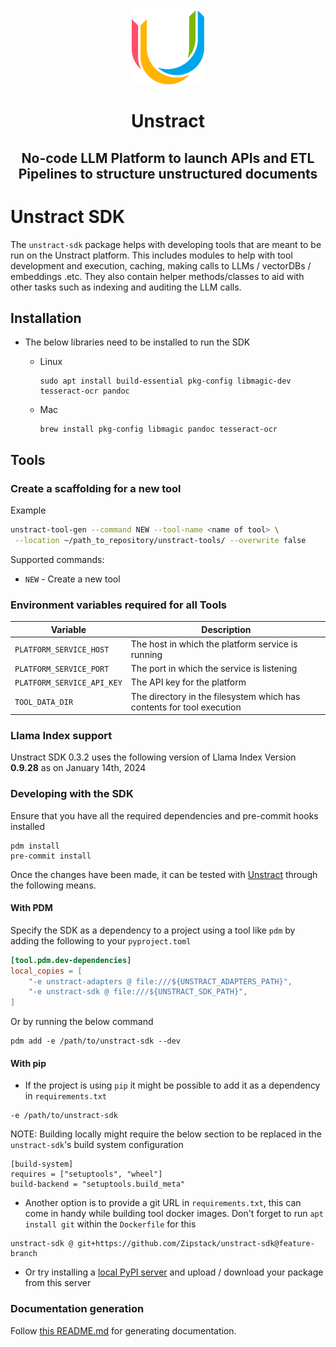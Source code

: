 <div align="center">
<img src="https://raw.githubusercontent.com/Zipstack/unstract-sdk/main/docs/assets/unstract_u_logo.png" style="height: 120px">

# Unstract

## No-code LLM Platform to launch APIs and ETL Pipelines to structure unstructured documents

</div>

# Unstract SDK

The `unstract-sdk` package helps with developing tools that are meant to be run on the Unstract platform. This includes
modules to help with tool development and execution, caching, making calls to LLMs / vectorDBs / embeddings .etc.
They also contain helper methods/classes to aid with other tasks such as indexing and auditing the LLM calls.

## Installation

- The below libraries need to be installed to run the SDK
  - Linux

    ```
    sudo apt install build-essential pkg-config libmagic-dev tesseract-ocr pandoc
    ```

  - Mac

    ```
    brew install pkg-config libmagic pandoc tesseract-ocr
    ```

## Tools

### Create a scaffolding for a new tool

Example

```bash
unstract-tool-gen --command NEW --tool-name <name of tool> \
 --location ~/path_to_repository/unstract-tools/ --overwrite false
```

Supported commands:

- `NEW` - Create a new tool

### Environment variables required for all Tools

| Variable                   | Description                                                           |
| -------------------------- | --------------------------------------------------------------------- |
| `PLATFORM_SERVICE_HOST`    | The host in which the platform service is running                     |
| `PLATFORM_SERVICE_PORT`    | The port in which the service is listening                            |
| `PLATFORM_SERVICE_API_KEY` | The API key for the platform                                          |
| `TOOL_DATA_DIR`            | The directory in the filesystem which has contents for tool execution |

### Llama Index support

Unstract SDK 0.3.2 uses the following version of Llama
Index Version **0.9.28** as on January 14th, 2024

### Developing with the SDK

Ensure that you have all the required dependencies and pre-commit hooks installed
```shell
pdm install
pre-commit install
```

Once the changes have been made, it can be tested with [Unstract](https://github.com/Zipstack/unstract) through the following means.

#### With PDM
Specify the SDK as a dependency to a project using a tool like `pdm` by adding the following to your `pyproject.toml`

```toml
[tool.pdm.dev-dependencies]
local_copies = [
    "-e unstract-adapters @ file:///${UNSTRACT_ADAPTERS_PATH}",
    "-e unstract-sdk @ file:///${UNSTRACT_SDK_PATH}",
]
```
Or by running the below command
```shell
pdm add -e /path/to/unstract-sdk --dev
```

#### With pip
- If the project is using `pip` it might be possible to add it as a dependency in `requirements.txt`
```
-e /path/to/unstract-sdk
```
NOTE: Building locally might require the below section to be replaced in the `unstract-sdk`'s build system configuration
```
[build-system]
requires = ["setuptools", "wheel"]
build-backend = "setuptools.build_meta"
```
- Another option is to provide a git URL in `requirements.txt`, this can come in handy while building tool
docker images. Don't forget to run `apt install git` within the `Dockerfile` for this
```shell
unstract-sdk @ git+https://github.com/Zipstack/unstract-sdk@feature-branch
```

- Or try installing a [local PyPI server](https://pypi.org/project/pypiserver/) and upload / download your package from this server


### Documentation generation

Follow [this README.md](https://github.com/Zipstack/unstract-sdk/blob/main/docs/README.md) for generating documentation.
